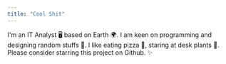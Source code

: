 ```yaml
---
title: "Cool Shit"
---
```

 I'm an IT Analyst 🖥 based on Earth 🌍.  I am keen on programming and designing random stuffs 🚀.  I like eating pizza 🍕, staring at desk plants 🌵. Please consider starring this project on Github. ✨